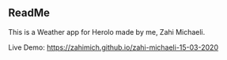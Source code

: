## ReadMe

This is a Weather app for Herolo made by me, Zahi Michaeli.

Live Demo:
https://zahimich.github.io/zahi-michaeli-15-03-2020
